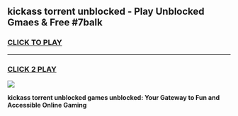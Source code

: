 
## kickass torrent unblocked - Play Unblocked Gmaes & Free #7balk
<h3>
<a href="https://news.freeplayer.one?title=kickass_torrent_unblocked&ref=24F">CLICK TO PLAY</a></h3>
<hr>

<h3>
<a href="https://news.freeplayer.one?title=kickass_torrent_unblocked&ref=24F">CLICK 2 PLAY</a>
  
</h3>

<a href="https://news.freeplayer.one?title=kickass_torrent_unblocked&ref=24F/"><img src="https://clearcache.store/games.png"></a>


**kickass torrent unblocked games unblocked: Your Gateway to Fun and Accessible Online Gaming**
